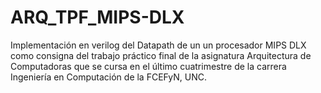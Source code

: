 # ARQ_TPF_MIPS-DLX
Implementación en verilog del Datapath de un un procesador MIPS DLX como consigna del trabajo práctico final de la asignatura Arquitectura de Computadoras que se cursa en el último cuatrimestre de la carrera Ingeniería en Computación de la FCEFyN, UNC.
